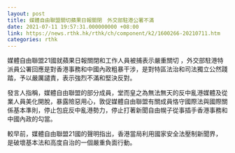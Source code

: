 ```yaml
---
layout: post
title: 媒體自由聯盟關切蘋果日報關閉　外交部駐港公署不滿
date: 2021-07-11 19:57:31.000000000 +08:00
link: https://news.rthk.hk/rthk/ch/component/k2/1600266-20210711.htm
categories: rthk
---
```


媒體自由聯盟21國就蘋果日報關閉和工作人員被捕表示嚴重關切 ，外交部駐港特派員公署回應是對香港事務和中國內政粗暴干涉，是對特區法治和司法獨立公然踐踏，予以嚴厲譴責，表示強烈不滿和堅決反對。

發言人指稱，媒體自由聯盟的部分成員，堂而皇之為無法無天的反中亂港媒體及從業人員美化開脫，暴露險惡用心，敦促媒體自由聯盟有關成員恪守國際法與國際關係基本準則，停止包庇反中亂港勢力，停止打著新聞自由幌子從事插手香港事務和中國內政的勾當。

較早前，媒體自由聯盟21國的聲明指出，香港當局利用國家安全法壓制新聞界，是破壞基本法和高度自治的一個嚴重負面行動。
